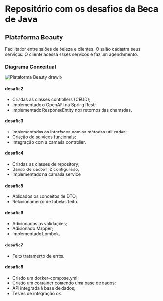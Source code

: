 <h1>Repositório com os desafios da Beca de Java</h1>

## Plataforma Beauty

Facilitador entre salões de beleza e clientes.
O salão cadastra seus serviços. O cliente acessa esses serviços e faz um agendamento.

### Diagrama Conceitual

![Plataforma Beauty drawio](https://user-images.githubusercontent.com/95427724/150791763-33d10b77-6581-4909-9127-651e5f4c3a27.png)

#### desafio2
- Criadas as classes controllers (CRUD);
- Implementado o OpenAPI na Spring Rest;
- Implementado ResponseEntity nos retornos das chamadas.

#### desafio3
- Implementadas as interfaces com os métodos utilizados;
- Criação de services funcionais;
- Integração com a camada controller.

#### desafio4
- Criadas as classes de repository;
- Bando de dados H2 configurado;
- Implementado na camada service.

#### desafio5
- Aplicados os conceitos de DTO;
- Relacionamento de tabelas feito.

#### desafio6
- Adicionadas as validações;
- Adicionado Mapper;
- Implementado Lombok.

#### desafio7
- Feito tratamento de erros.

#### desafio8
- Criado um docker-compose.yml;
- Criado um container contendo uma base de dados;
- API integrada à base de dados;
- Testes de integração ok.